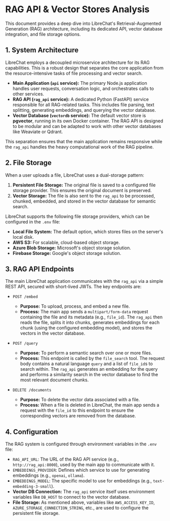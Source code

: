 # RAG API & Vector Stores Analysis

This document provides a deep dive into LibreChat's Retrieval-Augmented Generation (RAG) architecture, including its dedicated API, vector database integration, and file storage options.

## 1. System Architecture

LibreChat employs a decoupled microservice architecture for its RAG capabilities. This is a robust design that separates the core application from the resource-intensive tasks of file processing and vector search.

-   **Main Application (`api` service):** The primary Node.js application handles user requests, conversation logic, and orchestrates calls to other services.
-   **RAG API (`rag_api` service):** A dedicated Python (FastAPI) service responsible for all RAG-related tasks. This includes file parsing, text splitting, generating embeddings, and querying the vector database.
-   **Vector Database (`vectordb` service):** The default vector store is **pgvector**, running in its own Docker container. The RAG API is designed to be modular and can be adapted to work with other vector databases like Weaviate or Qdrant.

This separation ensures that the main application remains responsive while the `rag_api` handles the heavy computational work of the RAG pipeline.

## 2. File Storage

When a user uploads a file, LibreChat uses a dual-storage pattern:

1.  **Persistent File Storage:** The original file is saved to a configured file storage provider. This ensures the original document is preserved.
2.  **Vector Storage:** The file is also sent to the `rag_api` to be processed, chunked, embedded, and stored in the vector database for semantic search.

LibreChat supports the following file storage providers, which can be configured in the `.env` file:

-   **Local File System:** The default option, which stores files on the server's local disk.
-   **AWS S3:** For scalable, cloud-based object storage.
-   **Azure Blob Storage:** Microsoft's object storage solution.
-   **Firebase Storage:** Google's object storage solution.

## 3. RAG API Endpoints

The main LibreChat application communicates with the `rag_api` via a simple REST API, secured with short-lived JWTs. The key endpoints are:

-   `POST /embed`
    -   **Purpose:** To upload, process, and embed a new file.
    -   **Process:** The main app sends a `multipart/form-data` request containing the file and its metadata (e.g., `file_id`). The `rag_api` then reads the file, splits it into chunks, generates embeddings for each chunk (using the configured embedding model), and stores the vectors in the vector database.

-   `POST /query`
    -   **Purpose:** To perform a semantic search over one or more files.
    -   **Process:** This endpoint is called by the `file_search` tool. The request body contains a natural language `query` and a list of `file_id`s to search within. The `rag_api` generates an embedding for the query and performs a similarity search in the vector database to find the most relevant document chunks.

-   `DELETE /documents`
    -   **Purpose:** To delete the vector data associated with a file.
    -   **Process:** When a file is deleted in LibreChat, the main app sends a request with the `file_id` to this endpoint to ensure the corresponding vectors are removed from the database.

## 4. Configuration

The RAG system is configured through environment variables in the `.env` file:

-   `RAG_API_URL`: The URL of the RAG API service (e.g., `http://rag_api:8000`), used by the main app to communicate with it.
-   `EMBEDDINGS_PROVIDER`: Defines which service to use for generating embeddings (e.g., `openai`, `ollama`).
-   `EMBEDDINGS_MODEL`: The specific model to use for embeddings (e.g., `text-embedding-3-small`).
-   **Vector DB Connection:** The `rag_api` service itself uses environment variables like `DB_HOST` to connect to the vector database.
-   **File Storage:** As mentioned above, variables like `AWS_ACCESS_KEY_ID`, `AZURE_STORAGE_CONNECTION_STRING`, etc., are used to configure the persistent file storage.
